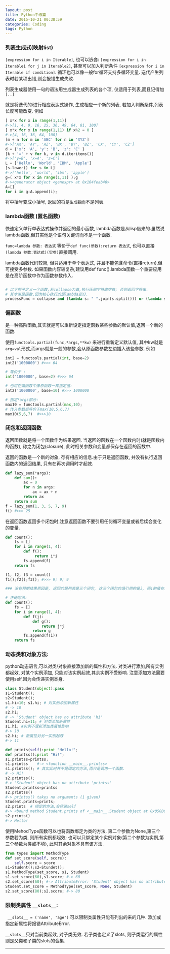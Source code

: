 ```yaml
---
layout: post
title: Python中级篇
date: 2015-10-21 00:38:59
categories: Coding
tags: Python
---
```


### 列表生成式(映射list)

`[expression for i in Iterable]`, 也可以嵌套: `[expression for i in Iterable1 for j in Iterable2]`, 甚至可以加入判断条件 `[expression for i in Iterable if condition]`. 循环也可以像一般for循环支持多循环变量. 迭代产生列表时若某项出错,则会报错生成失败.

列表生成器使用一句的语法用生成器生成列表的各个项, 仅适用于列表,而且记得加`[..]`

就是将迭代的i进行相应表达式操作, 生成相应一个新的列表, 若加入判断条件,列表长度可能改变. 例如

~~~python
[ x*x for x in range(1,11)]
#->[1, 4, 9, 16, 25, 36, 49, 64, 81, 100]
[ x*x for x in range(1,11) if x%2 = 0 ]
#->[4, 16, 36, 64, 100]
[m + n for m in 'ABC' for n in 'XYZ'] 
#->['AX', 'AY', 'AZ', 'BX', 'BY', 'BZ', 'CX', 'CY', 'CZ']
d = {'x': 'A', 'y': 'B', 'z': 'C' }
[k + '=' + v for k, v in d.iteritems()]
#->['y=B', 'x=A', 'z=C']
L = ['Hello', 'World', 'IBM', 'Apple']
[s.lower() for s in L]
#->['hello', 'world', 'ibm', 'apple']
g=( x*x for x in range(1,11) );g
#-><generator object <genexpr> at 0x104feab40>
A=[]
for i in g:A.append(i);
~~~

将中括号变成小括号, 返回的将是`生成器`而不是列表.

### lambda函数 (匿名函数)

快速定义单行单表达式操作并返回的最小函数, lambda函数是从lisp借来的.虽然说lambda函数,但其实他是个语句关键词而不是一个函数.

`func=lambda 参数: 表达式` 等价于`def func(参数):return 表达式`, 也可以直接`(lambda 参数:表达式)(实参)`直接调用.

lambda函数代码较简, 但只适用于单个表达式, 并且不能包含命令(直接return),但可接受多参数. 如果函数内容较复杂,建议用def func().lambda函数一个重要应用是在高阶函数中作为函数参数传入.

~~~python

# 以下例子定义一个函数,若collapse为真,执行压缩字符串空白; 否则返回字符串.
# 其本事是函数,因为核心执行的是lambda部分.
processFunc = collapse and (lambda s: " ".join(s.split())) or (lambda s: s)
~~~

### 偏函数

是一种高阶函数,其实就是可以重新设定指定函数某些参数的默认值,返回一个新的函数. 

使用`functools.partial(func,*args,**kw)` 来进行重新定义默认值, 其中kw就是`arg=val`形式,而args就是一般的参数,会从原函数参数左边插入该些参数. 例如

~~~python
int2 = functools.partial(int, base=2)
int2('1000000') #>>> 64

# 等价于 :
int('1000000', base=2) #>>> 64

# 也可在偏函数中像原函数一样指定值:
int2('1000000', base=10) #>>> 1000000

# 指定*args部分:
max10 = functools.partial(max,10);
# 传入参数后等价于max(10,5,6,7)
max10(5,6,7)  #>>>10
~~~

### 闭包和返回函数

返回函数就是将一个函数作为结果返回. 当返回的函数在一个函数内时(就是函数内的函数), 称之为闭包(closure), 此时相关参数和变量都保存在返回的函数中.

返回的函数是一个新的对象, 存有相应的信息.由于只是返回函数, 并没有执行返回函数内的返回结果, 只有在再次调用时才起效.

~~~python
def lazy_sum(*args):
    def sum():
        ax = 0
        for n in args:
            ax = ax + n
        return ax
    return sum
f = lazy_sum(1, 3, 5, 7, 9)
f() #>>> 25
~~~

在返回函数返回多个闭包时,注意返回函数不要引用任何循环变量或者后续会变化的变量.

~~~python
def count():
    fs = []
    for i in range(1, 4):
        def f():
             return i*i
        fs.append(f)
    return fs

f1, f2, f3 = count()
f1();f2();f3(); #>>> 9; 9; 9

### 没有预期结果原因是, 返回的是列表是三个闭包, 这三个闭包的值引用的是i, 而i的值在返回阶段才执行

# 正确写法:
def count():
    fs = []
    for i in range(1, 4):
        def f(j):
            def g():
                return j*j
            return g
        fs.append(f(i))
    return fs
~~~

### 动态类和对象方法:

python动态语言,可以对类/对象直接添加新的属性和方法. 对类进行添加,所有实例都起效, 对某个实例添加, 只能对该实例起效,其余实例不受影响. 注意添加方法需要使用self,因为会传递实例本身.

~~~python
class Student(object):pass
s1=Student();
s2=Student();
s1.hi=10; s1.hi; # 对实例添加新属性
# -> 10
s2.hi;
# -> 'Student' object has no attribute 'hi'
Student.hi=11; # 对类添加新属性
s1.hi; #实例不受新添加类属性影响
#-> 10
s2.hi; # 新属性对另一实例起效
#-> 11

def prints(self):print "Hello!";
def printss():print "Hi!";
s1.printss=printss; 
s1.printss    #-> <function __main__.printss>
s1.printss(); # 其实此时并不是绑定的方法,而只是调用一个函数.
# -> Hi!
s2.printss();
#-> 'Student' object has no attribute 'printss'
Student.printss=printss
s2.printss()
#-> printss() takes no arguments (1 given)
Student.prints=prints;
s2.prints  # 绑定的方法,会传递self
#-> <bound method Student.prints of <__main__.Student object at 0x050D6770>>
s2.prints()
#-> Hello!
~~~

使用MehodType函数可以也将函数绑定为类的方法. 第二个参数为None,第三个参数若为类, 则所有实例都起效; 也可以只绑定某个实例对象(第二个参数为实例,第三个参数为类或不填), 此时其余对象不具有该方法.

~~~python
from types import MethodType
def set_score(self, score):
	self.score = score
s1=Student();s2=Stundet();
s1.MethodType(set_score, s1, Student)
s1.set_score(60),s1.score; #-> 60
s2.set_score(60); #-> AttributeError: 'Student' object has no attribute 'set_age'
Student.set_score = MethodType(set_score, None, Student)
s2.set_score(80);s2.score; #-> 80
~~~

### 限制类属性 `__slots__`:

` __slots__ = ('name', 'age')` 可以限制类属性只能有列出的来的几种. 添加或指定新属性将报错AttributeError.

`__slots__`只对当前类起效, 对子类无效. 若子类也定义了slots, 则子类运行的属性则是父类和子类的slots的合集.

------
